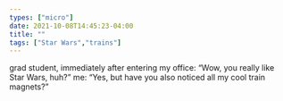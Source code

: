 ```yaml
---
types: ["micro"]
date: 2021-10-08T14:45:23-04:00
title: ""
tags: ["Star Wars","trains"]
---
```

grad student, immediately after entering my office: “Wow, you really like Star Wars, huh?” me: “Yes, but have you also noticed all my cool train magnets?”
